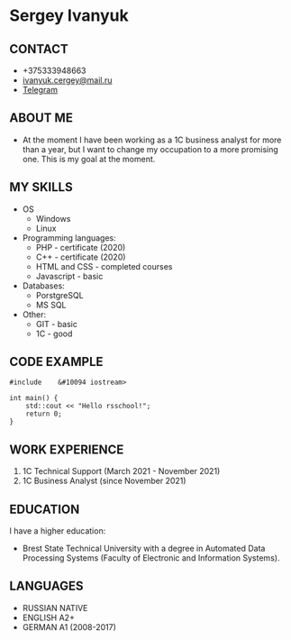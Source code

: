# Sergey Ivanyuk

## CONTACT
* +375333948663
* ivanyuk.cergey@mail.ru
* [Telegram](https://t.me/Sergeytwix21)

## ABOUT ME
* At the moment I have been working as a 1C business analyst for more than a year, but I want to change my occupation to a more promising one. This is my goal at the moment.

## MY SKILLS
* OS
  - Windows
  - Linux
* Programming languages:
  - PHP - certificate (2020)
  - C++ - certificate (2020)
  - HTML and CSS - completed courses
  - Javascript - basic
* Databases:
  - PorstgreSQL
  - MS SQL
* Other:
  - GIT - basic
  - 1С - good

## CODE EXAMPLE
```
#include 	&#10094 iostream>

int main() {
    std::cout << "Hello rsschool!";
    return 0;
}
```

## WORK EXPERIENCE
1. 1C Technical Support (March 2021 - November 2021)
2. 1C Business Analyst (since November 2021)

## EDUCATION
I have a higher education:
* Brest State Technical University with a degree in Automated Data Processing Systems (Faculty of Electronic and Information Systems).

## LANGUAGES
* RUSSIAN NATIVE
* ENGLISH A2+
* GERMAN A1 (2008-2017)